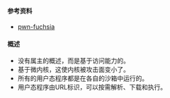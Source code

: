 #### 参考资料

- [pwn-fuchsia](https://a13xp0p0v.github.io/2022/05/24/pwn-fuchsia.html)

#### 概述

- 没有属主的概述，而是基于访问能力的。
- 基于微内核，这使内核被攻击面变小了。
- 所有的用户态程序都是在各自的沙箱中运行的。
- 用户态程序由URL标识，可以按需解析、下载和执行。

